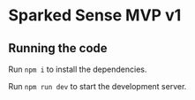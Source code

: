 
  # Sparked Sense MVP v1

  ## Running the code

  Run `npm i` to install the dependencies.

  Run `npm run dev` to start the development server.
  
